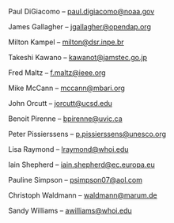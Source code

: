 Paul DiGiacomo – paul.digiacomo@noaa.gov

James Gallagher – jgallagher@opendap.org

Milton Kampel – milton@dsr.inpe.br

Takeshi Kawano – kawanot@jamstec.go.jp

Fred Maltz – f.maltz@ieee.org

Mike McCann – mccann@mbari.org

John Orcutt – jorcutt@ucsd.edu

Benoit Pirenne – bpirenne@uvic.ca

Peter Pissierssens – p.pissierssens@unesco.org

Lisa Raymond – lraymond@whoi.edu

Iain Shepherd – iain.shepherd@ec.europa.eu

Pauline Simpson – psimpson07@aol.com

Christoph Waldmann – waldmann@marum.de

Sandy Williams –  awilliams@whoi.edu
